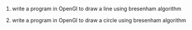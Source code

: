 1. write a program in OpenGl to draw a line using bresenham algorithm

2. write a program in OpenGl to draw a circle using bresenham algorithm
